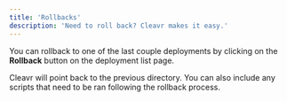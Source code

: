 ```yaml
---
title: 'Rollbacks'
description: 'Need to roll back? Cleavr makes it easy.'
---
```


You can rollback to one of the last couple deployments by clicking on the **Rollback** button on the deployment list page. 

Cleavr will point back to the previous directory. You can also include any scripts that need to be ran following the rollback process. 
